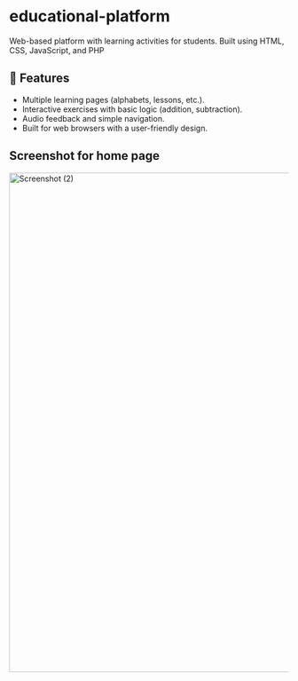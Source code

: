 # educational-platform
Web-based platform with learning activities for students. Built using HTML, CSS, JavaScript, and PHP

## 🚀 Features
- Multiple learning pages (alphabets, lessons, etc.).  
- Interactive exercises with basic logic (addition, subtraction).  
- Audio feedback and simple navigation.  
- Built for web browsers with a user-friendly design.
 
## Screenshot for home page 
<img width="900" height="900" alt="Screenshot (2)" src="https://github.com/user-attachments/assets/1b18cbe4-60d7-46c0-aaa5-42efd5e2e027" />
